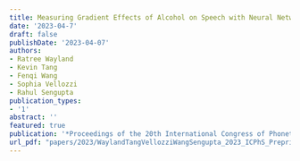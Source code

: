 ```yaml
---
title: Measuring Gradient Effects of Alcohol on Speech with Neural Networks' Posterior Probability of Phonological Features
date: '2023-04-7'
draft: false
publishDate: '2023-04-07'
authors:
- Ratree Wayland
- Kevin Tang
- Fenqi Wang
- Sophia Vellozzi
- Rahul Sengupta
publication_types:
- '1'
abstract: ''
featured: true
publication: '*Proceedings of the 20th International Congress of Phonetic Sciences, Prague, Czech Republic 2023*'
url_pdf: "papers/2023/WaylandTangVellozziWangSengupta_2023_ICPhS_Preprint.pdf"
---
```

